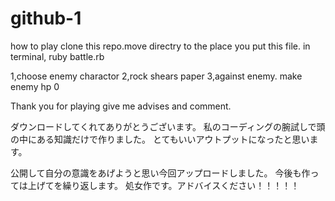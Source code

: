 # github-1
how to play
clone this repo.move directry to the place you put this file.
in terminal, ruby battle.rb

1,choose enemy charactor
2,rock shears paper
3,against enemy. make enemy hp 0

Thank you for playing
give me advises and comment.

ダウンロードしてくれてありがとうございます。
私のコーディングの腕試しで頭の中にある知識だけで作りました。
とてもいいアウトプットになったと思います。

公開して自分の意識をあげようと思い今回アップロードしました。
今後も作っては上げてを繰り返します。
処女作です。アドバイスください！！！！！

